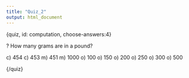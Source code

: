```yaml
---
title: "Quiz_2"
output: html_document
---
```


{quiz, id: computation, choose-answers:4}

? How many grams are in a pound?

c) 454
c) 453
m) 451
m) 1000
o) 100
o) 150
o) 200
o) 250
o) 300
o) 500


{/quiz}

